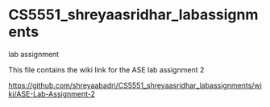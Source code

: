 # CS5551_shreyaasridhar_labassignments
lab assignment

This file contains the wiki link for the ASE lab assignment 2


https://github.com/shreyaabadri/CS5551_shreyaasridhar_labassignments/wiki/ASE-Lab-Assignment-2
